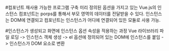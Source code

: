 #컴포넌트
재사용 가능한 프로그램 구축 
미리 정의된 옵션을 가지고 있는 Vue.js의 인스턴스
컴포넌트는 porps를 통해서 부모 영역의 데이터를 전달받을 수 있다.
인스턴스는 DOM에 연결되고 컴포넌트는 인스턴스가 어디에 연결되어 있든 모듈로 사용 가능.

#인스턴스가 생성되고 화면에 인스턴스 옵션 속성을 적용하는 과정
Vue 라이브러리 파일 로딩 -> 인스턴스 객체 생성 -> el 옵션에 정의되어 있는 DOM에 인스턴스를 붙임 -> 인스턴스가 DOM 요소로 변환